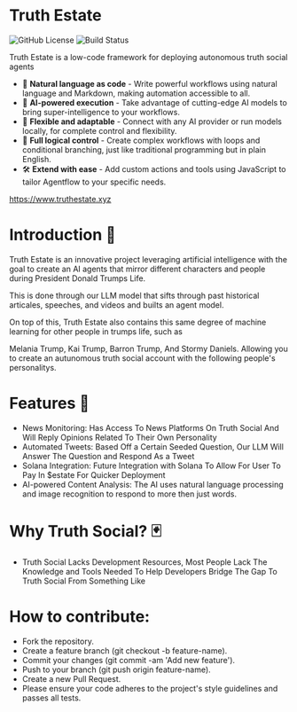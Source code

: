 # Truth Estate 
![GitHub License](https://img.shields.io/github/license/lebrunel/agentflow?style=flat-square)
![Build Status](https://img.shields.io/github/actions/workflow/status/lebrunel/agentflow/bun.yml?style=flat-square)

Truth Estate is a low-code framework for deploying autonomous truth social agents 

- 💬 **Natural language as code** - Write powerful workflows using natural language and Markdown, making automation accessible to all.
- 🧠 **AI-powered execution** - Take advantage of cutting-edge AI models to bring super-intelligence to your workflows.
- 🔌 **Flexible and adaptable** - Connect with any AI provider or run models locally, for complete control and flexibility.
- 🔀 **Full logical control** - Create complex workflows with loops and conditional branching, just like traditional programming but in plain English.
- 🛠️ **Extend with ease** - Add custom actions and tools using JavaScript to tailor Agentflow to your specific needs.

https://www.truthestate.xyz

# Introduction 🌌
Truth Estate is an innovative project leveraging artificial intelligence with the goal to create an AI agents that mirror different characters and people during President Donald Trumps Life.

This is done through our LLM model that sifts through past historical articales, speeches, and videos and builts an agent model. 

On top of this, Truth Estate also contains this same degree of machine learning for other people in trumps life, such as

Melania Trump, Kai Trump, Barron Trump, And Stormy Daniels. Allowing you to create an autunomous truth social account with the following people's personalitys.

# Features 🔮
- News Monitoring: Has Access To News Platforms On Truth Social And Will Reply Opinions Related To Their Own Personality 
- Automated Tweets: Based Off a Certain Seeded Question, Our LLM Will Answer The Question and Respond As a Tweet
- Solana Integration: Future Integration with Solana To Allow For User To Pay In $estate For Quicker Deployment
- AI-powered Content Analysis: The AI uses natural language processing and image recognition to respond to more then just words.
  
# Why Truth Social? 🃏

- Truth Social Lacks Development Resources, Most People Lack The Knowledge and Tools Needed To Help Developers Bridge The Gap To Truth Social From Something Like 

# How to contribute:
- Fork the repository.
- Create a feature branch (git checkout -b feature-name).
- Commit your changes (git commit -am 'Add new feature').
- Push to your branch (git push origin feature-name).
- Create a new Pull Request.
- Please ensure your code adheres to the project's style guidelines and passes all tests.
